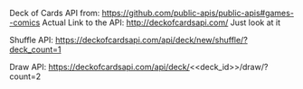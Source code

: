 Deck of Cards API from: https://github.com/public-apis/public-apis#games--comics
Actual Link to the API: http://deckofcardsapi.com/
Just look at it

Shuffle API: https://deckofcardsapi.com/api/deck/new/shuffle/?deck_count=1
<!-- Note: you can set the number of decks by manipulating the deck_count number -->

Draw API: https://deckofcardsapi.com/api/deck/<<deck_id>>/draw/?count=2
<!-- Note: you can set the number of cards drawn by manipulating the count number -->
<!-- Note2: make sure you get the deck Id before drawing a card -->